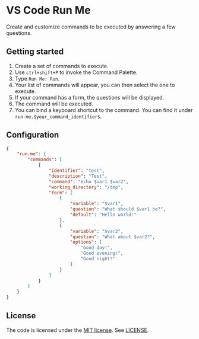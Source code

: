 # VS Code Run Me
Create and customize commands to be executed by answering a few questions.

## Getting started
1. Create a set of commands to execute.
2. Use `ctrl+shift+P` to invoke the Command Palette.
3. Type `Run Me: Run`.
4. Your list of commands will appear, you can then select the one to execute.
5. If your command has a form, the questions will be displayed.
6. The command will be executed.
7. You can bind a keyboard shortcut to the command. You can find it under `run-me.$your_command_identifier$`.

## Configuration
```json
{
	"run-me": {
		"commands": [
			{
				"identifier": "test",
				"description": "Test",
				"command": "echo $var1 $var2",
				"working_directory": "/tmp",
				"form": [
					{
						"variable": "$var1",
						"question": "What should $var1 be?",
						"default": "Hello world!"
					},
					{
						"variable": "$var2",
						"question": "What about $var2?",
						"options": [
							"Good day!",
							"Good evening!",
							"Good night!"
						]
					}
				]
			}
		]
	}
}
```

## License
The code is licensed under the [MIT license](http://choosealicense.com/licenses/mit/). See [LICENSE](LICENSE).
